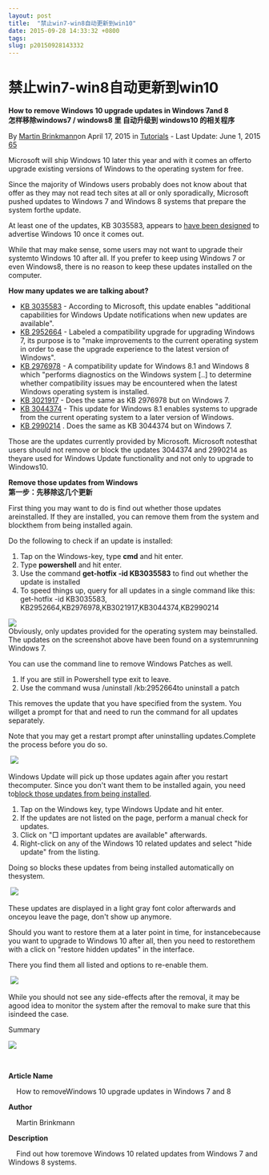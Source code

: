 ```yaml
---
layout: post
title:  "禁止win7-win8自动更新到win10"
date: 2015-09-28 14:33:32 +0800
tags: 
slug: p20150928143332
---
```


# 禁止win7-win8自动更新到win10








**How to remove Windows 10 upgrade updates in Windows 7and 8  
 怎样移除windows7 / windows8 里 **自动升级**到 windows10 的相关程序** 


By  [Martin Brinkmann](http://www.ghacks.net/author/martin/ "Posts by Martin Brinkmann")on April 17, 2015 in  [Tutorials](http://www.ghacks.net/category/tutorials-basic/) - Last Update: June 1, 2015  [65](http://www.ghacks.net/2015/04/17/how-to-remove-windows-10-upgrade-updates-in-windows-7-and-8/#comments)


Microsoft will ship Windows 10 later this year and with it comes an offerto upgrade existing versions of Windows to the operating system for free.


Since the majority of Windows users probably does not know about that offer as they may not read tech sites at all or only sporadically, Microsoft pushed updates to Windows 7 and Windows 8 systems that prepare the system forthe update.


At least one of the updates, KB 3035583, appears to  [have been designed](http://www.theregister.co.uk/2015/04/09/microsofts_mystery_update_will_push_windows_10_onto_window_7_8_machines)  to advertise Windows 10 once it comes out.


While that may make sense, some users may not want to upgrade their systemto Windows 10 after all. If you prefer to keep using Windows 7 or even Windows8, there is no reason to keep these updates installed on the computer.


**How many updates we are talking about?**


* [KB 3035583](http://support.microsoft.com/en-gb/kb/3035583) - According to Microsoft, this update enables "additional capabilities for Windows Update notifications when new updates are available".
* [KB 2952664](https://support.microsoft.com/en-us/kb/2952664) - Labeled a compatibility upgrade for upgrading Windows 7, its purpose is to "make improvements to the current operating system in order to ease the upgrade experience to the latest version of Windows".
* [KB 2976978](https://support.microsoft.com/en-us/kb/2976978) - A compatibility update for Windows 8.1 and Windows 8 which "performs diagnostics on the Windows system [..] to determine whether compatibility issues may be encountered when the latest Windows operating system is installed.
* [KB 3021917](https://support.microsoft.com/en-us/kb/3021917) - Does the same as KB 2976978 but on Windows 7.
* [KB 3044374](https://support.microsoft.com/en-us/kb/3044374) - This update for Windows 8.1 enables systems to upgrade from the current operating system to a later version of Windows.
* [KB 2990214](https://support.microsoft.com/en-us/kb/2990214) . Does the same as KB 3044374 but on Windows 7.


Those are the updates currently provided by Microsoft. Microsoft notesthat users should not remove or block the updates 3044374 and 2990214 as theyare used for Windows Update functionality and not only to upgrade to Windows10.


**Remove those updates from Windows  
 第一步：先移除这几个更新**


First thing you may want to do is find out whether those updates areinstalled. If they are installed, you can remove them from the system and blockthem from being installed again.


Do the following to check if an update is installed:


1. Tap on the Windows-key, type **cmd** and hit enter.
2. Type **powershell** and hit enter.
3. Use the command **get-hotfix -id KB3035583** to find out whether the update is installed
4. To speed things up, query for all updates in a single command like this:    
 get-hotfix -id KB3035583, KB2952664,KB2976978,KB3021917,KB3044374,KB2990214


![](https://img-blog.csdn.net/20150928143200349?watermark/2/text/aHR0cDovL2Jsb2cuY3Nkbi5uZXQv/font/5a6L5L2T/fontsize/400/fill/I0JBQkFCMA==/dissolve/70/gravity/Center)  
 Obviously, only updates provided for the operating system may beinstalled. The updates on the screenshot above have been found on a systemrunning Windows 7.


You can use the command line to remove Windows Patches as well.


1. If you are still in Powershell type exit to leave.
2. Use the command wusa /uninstall /kb:2952664to uninstall a patch


This removes the update that you have specified from the system. You willget a prompt for that and need to run the command for all updates separately.


Note that you may get a restart prompt after uninstalling updates.Complete the process before you do so.


 ![](https://img-blog.csdn.net/20150928143237442?watermark/2/text/aHR0cDovL2Jsb2cuY3Nkbi5uZXQv/font/5a6L5L2T/fontsize/400/fill/I0JBQkFCMA==/dissolve/70/gravity/Center)


Windows Update will pick up those updates again after you restart thecomputer. Since you don't want them to be installed again, you need to[block those updates from being installed](http://www.ghacks.net/2010/08/11/how-to-block-specific-updates-in-windows-update/).


1. Tap on the Windows key, type Windows Update and hit enter.
2. If the updates are not listed on the page, perform a manual check for updates.
3. Click on "□ important updates are available" afterwards.
4. Right-click on any of the Windows 10 related updates and select "hide update" from the listing.


Doing so blocks these updates from being installed automatically on thesystem.


 ![](https://img-blog.csdn.net/20150928143248489?watermark/2/text/aHR0cDovL2Jsb2cuY3Nkbi5uZXQv/font/5a6L5L2T/fontsize/400/fill/I0JBQkFCMA==/dissolve/70/gravity/Center)


These updates are displayed in a light gray font color afterwards and onceyou leave the page, don't show up anymore.


Should you want to restore them at a later point in time, for instancebecause you want to upgrade to Windows 10 after all, then you need to restorethem with a click on "restore hidden updates" in the interface.


There you find them all listed and options to re-enable them.


 ![](https://img-blog.csdn.net/20150928143259020?watermark/2/text/aHR0cDovL2Jsb2cuY3Nkbi5uZXQv/font/5a6L5L2T/fontsize/400/fill/I0JBQkFCMA==/dissolve/70/gravity/Center)


While you should not see any side-effects after the removal, it may be agood idea to monitor the system after the removal to make sure that this isindeed the case.


Summary


![](https://img-blog.csdn.net/20150928143311015?watermark/2/text/aHR0cDovL2Jsb2cuY3Nkbi5uZXQv/font/5a6L5L2T/fontsize/400/fill/I0JBQkFCMA==/dissolve/70/gravity/Center)


 


**Article Name**


    How to removeWindows 10 upgrade updates in Windows 7 and 8


**Author**


    Martin Brinkmann


**Description**


    Find out how toremove Windows 10 related updates from Windows 7 and Windows 8 systems.


 


  



